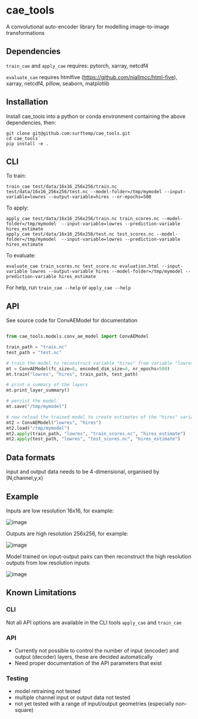 # cae_tools

A convolutional auto-encoder library for modelling image-to-image transformations

## Dependencies

`train_cae` and `apply_cae` requires: pytorch, xarray, netcdf4

`evaluate_cae` requires htmlfive (https://github.com/niallmcc/html-five), xarray, netcdf4, pillow, seaborn, matplotlib

## Installation

Install cae_tools into a python or conda environment containing the above dependencies, then:

```
git clone git@github.com:surftemp/cae_tools.git
cd cae_tools`
pip install -e .
```

## CLI

To train:

```
train_cae test/data/16x16_256x256/train.nc test/data/16x16_256x256/test.nc --model-folder=/tmp/mymodel --input-variable=lowres --output-variable=hires --nr-epochs=500
```

To apply:

```
apply_cae test/data/16x16_256x256/train.nc train_scores.nc --model-folder=/tmp/mymodel  --input-variable=lowres --prediction-variable hires_estimate
apply_cae test/data/16x16_256x256/test.nc test_scores.nc --model-folder=/tmp/mymodel  --input-variable=lowres --prediction-variable hires_estimate
```

To evaluate:

```
evaluate_cae train_scores.nc test_score.nc evaluation.html --input-variable lowres --output-variable hires --model-folder=/tmp/mymodel --prediction-variable hires_estimate
```

For help, run `train_cae --help` or `apply_cae --help`

## API

See source code for ConvAEModel for documentation 

```python

from cae_tools.models.conv_ae_model import ConvAEModel

train_path = "train.nc"
test_path = "test.nc"

# train the model to reconstruct variable "hires" from variable "lowres"
mt = ConvAEModel(fc_size=8, encoded_dim_size=4, nr_epochs=500)
mt.train("lowres", "hires", train_path, test_path)

# print a summary of the layers
mt.print_layer_summary()

# persist the model
mt.save("/tmp/mymodel")

# now reload the trained model to create estimates of the "hires" variable from the train/test datasets
mt2 = ConvAEModel("lowres", "hires")
mt2.load("/tmp/mymodel")
mt2.apply(train_path, "lowres", "train_scores.nc", "hires_estimate")
mt2.apply(test_path, "lowres", "test_scores.nc", "hires_estimate")
```

## Data formats

input and output data needs to be 4-dimensional, organised by (N,channel,y,x)

## Example

Inputs are low resolution 16x16, for example:

![image](https://github.com/surftemp/cae_tools/assets/58978249/885a4377-1b2c-4940-acd7-a663ef0b5233)

Outputs are high resolution 256x256, for example:

![image](https://github.com/surftemp/cae_tools/assets/58978249/3c1a57a8-5c21-4dc8-b61f-7eb91e9691a0)

Model trained on input-output pairs can then reconstruct the high resolution outputs from low resolution inputs:

![image](https://github.com/surftemp/cae_tools/assets/58978249/a9b357a2-7117-4c64-8763-a9d4b7139c17)

## Known Limitations

### CLI

Not all API options are available in the CLI tools `apply_cae` and `train_cae`

### API

* Currently not possible to control the number of input (encoder) and output (decoder) layers, these are decided automatically
* Need proper documentation of the API parameters that exist

### Testing

* model retraining not tested
* multiple channel input or output data not tested
* not yet tested with a range of input/output geometries (especially non-square)
